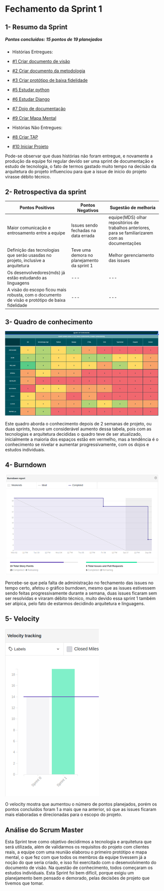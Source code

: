 # Fechamento da Sprint 1

## 1- Resumo da Sprint

##### Pontos concluídos: 15 pontos de 19 planejados

- Histórias Entregues:

- [#1 Criar documento de visão](https://github.com/fga-eps-mds/2019.2-FoodCare/issues/10)

- [#2 Criar documento da metodologia](https://github.com/fga-eps-mds/2019.2-FoodCare/issues/12)

- [#3 Criar protótipo de baixa fidelidade](https://github.com/fga-eps-mds/2019.2-FoodCare/issues/18)

- [#5 Estudar python](https://github.com/fga-eps-mds/2019.2-FoodCare/issues/19)

- [#6 Estudar Django](https://github.com/fga-eps-mds/2019.2-FoodCare/issues/19)

- [#7 Dojo de documentação](https://github.com/fga-eps-mds/2019.2-FoodCare/issues/14)

- [#9 Criar Mapa Mental](https://github.com/fga-eps-mds/2019.2-FoodCare/issues/17)

- Histórias Não Entregues:

- [#8 Criar TAP](https://github.com/fga-eps-mds/2019.2-FoodCare/issues/16)

- [#10 Iniciar Projeto](https://github.com/fga-eps-mds/2019.2-foodcare/issues/15)

Pode-se observar que duas histórias não foram entregue, e novamente a produção da equipe foi regular devido ser uma sprint de documentação e estudo de tecnologia, o fato de termos gastado muito tempo na decisão da arquitetura do projeto influenciou para que a issue de inicio do projeto virasse débito técnico.

## 2- Retrospectiva da sprint
|**Pontos Positivos**|**Pontos Negativos**|**Sugestão de melhoria**|
|---|---|---|
|Maior comunicação e entrosamento entre a equipe|Issues sendo fechadas na data errada|equipe(MDS) olhar repositórios de trabalhos anteriores, para se familiarizarem com as documentações|
|Definição das tecnologias que serão usasdas no projeto, inclusive a arquitetura|Teve uma demora no planejamento da sprint 1|Melhor gerenciamento das issues|
|Os desenvolvedores(mds) já estão estudando as linguagens|---|---|
|A visão do escopo ficou mais robusta, com o documento de visão e protótipo de baixa fidelidade|---|---|

## 3- Quadro de conhecimento
![Quadro de conhecimento](img1/conhecimento_1.png)

Este quadro aborda o conhecimento depois de 2 semanas de projeto, ou duas sprints, houve um considerável aumento dessa tabela, pois com as tecnologias e arquitetura decididas o quadro teve de ser atualizado, inicialmente a maioria dos espaços estão em vermelho, mas a tendência é o conhecimento se nivelar e aumentar progressivamente, com os dojos e estudos individuais.

## 4- Burndown
![Burndown](img1/burndown_1.png)

Percebe-se que pela falta de administração no fechamento das issues no tempo certo, afetou o gráfico burndown, mesmo que as issues estivessem sendo feitas progressivamente durante a semana, duas issues ficaram sem ser resolvidas e viraram débito técnico, muito devido essa sprint 1 também ser atípica, pelo fato de estarmos decidindo arquitetura e linguagens.

## 5- Velocity
![Velocity](img1/velocity_1.png)

O velocity mostra que aumentou o número de pontos planejados, porém os pontos concluídos foram 1 a mais que na anterior, só que as issues ficaram mais elaboradas e direcionadas para o escopo do projeto.

## Análise do Scrum Master

Esta Sprint teve como objetivo decidirmos a tecnologia e arquitetura que será utilizada, além de validarmos os requisitos do projeto com clientes reais, a equipe com uma reunião elaborou o primeiro protótipo e mapa mental, o que fez com que todos os membros da equipe tivessem já a noção do que seria criado, e isso foi exercitado com o desenvolvimento do documento de visão. Na questão de conhecimento, todos começaram os estudos individuais. Esta Sprint foi bem difícil, porque exigiu um planejamento bem pensado e demorado, pelas decisões de projeto que tivemos que tomar.
